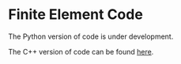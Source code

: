 # Finite Element Code

The Python version of code is under development.

The C++ version of code can be found <a href="https://advancedCSE.github.io/finite-element-code/ferro_documentation/html/index.html" title="here">here</a>.


<!---This work was initially motivated by applications of ferro-electric materials. 

More elements, material models and parallel implementation are being considered.

## Finite Elements

* 8-node hexahedron
* 4-node quadrilateral 
* 4-node mixed quadrilateral; 2-field (linear displacement, linear electric potential)
* 9-node mixed quadrilateral; 2-field (quadratic displacement, linear electric potential)

## Material Models

* Linear elasticity
* Piezoelectric
* Ferroelectric

## Robust algorithms

* Variational constitutive update for ferroelectricity

## Ease of use

* Adaptive time stepping - time step cuts back when there is no convergence, increases when there is convergence.

* Abaqus-like input file:

	- *NODE to specify nodes
	- *ELEMENT to specify elements
	- *CLOAD and *BOUNDARY to specify stress and strain boundary conditions, respectively
	- *AMPLITUDE keyword to specify time-varying amplitude functions


## Examples

An example of the extraction of incremental viscoelastic response is illustrated in the figures below. Here, these quantities are the loss tangent and dynamic stiffness due to small-amplitude, high-frequency mechanical loading for the inelastic hysteretic behavior under large-amplitude, low-frequency electric field loading. 

![](./figures/mixed_fem.png)

## Documentation

Class documentation can be found <a href="https://advancedCSE.github.io/finite-element-code/ferro_documentation/html/index.html" title="here">here</a>
--->